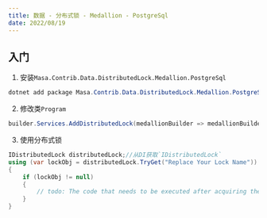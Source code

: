 ```yaml
---
title: 数据 - 分布式锁 - Medallion - PostgreSql
date: 2022/08/19
---
```


## 入门

1. 安装`Masa.Contrib.Data.DistributedLock.Medallion.PostgreSql`

``` powershell
dotnet add package Masa.Contrib.Data.DistributedLock.Medallion.PostgreSql
```

2. 修改类`Program`

``` C#
builder.Services.AddDistributedLock(medallionBuilder => medallionBuilder.UseNpgsql("Host=myserver;Username=sa;Password=P@ssw0rd;Database=identity"));
```

3. 使用分布式锁

``` C#
IDistributedLock distributedLock;//从DI获取`IDistributedLock`
using (var lockObj = distributedLock.TryGet("Replace Your Lock Name"))
{
    if (lockObj != null)
    {
        // todo: The code that needs to be executed after acquiring the distributed lock
    }
}
```